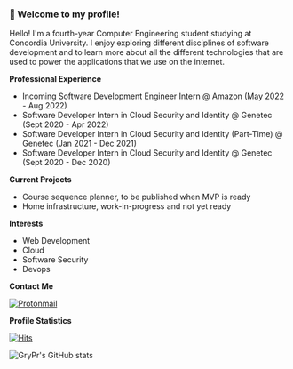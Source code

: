 ### 👋 Welcome to my profile!

Hello! I'm a fourth-year Computer Engineering student studying at Concordia University. I enjoy exploring different disciplines of software development and to learn more about all the different technologies that are used to power the applications that we use on the internet.



**Professional Experience**
*  Incoming Software Development Engineer Intern @ Amazon (May 2022 - Aug 2022)
*  Software Developer Intern in Cloud Security and Identity @ Genetec (Sept 2020 - Apr 2022)
*  Software Developer Intern in Cloud Security and Identity (Part-Time) @ Genetec (Jan 2021 - Dec 2021)
*  Software Developer Intern in Cloud Security and Identity @ Genetec (Sept 2020 - Dec 2020)

**Current Projects**
* Course sequence planner, to be published when MVP is ready
* Home infrastructure, work-in-progress and not yet ready

**Interests**
- Web Development
- Cloud
- Software Security
- Devops

**Contact Me**

[![Protonmail](https://img.shields.io/badge/ProtonMail-8B89CC?style=for-the-badge&logo=protonmail&logoColor=white)](mailto:grypr@protonmail.com)

**Profile Statistics**

[![Hits](https://hits.seeyoufarm.com/api/count/incr/badge.svg?url=https%3A%2F%2Fgithub.com%2Fgrypr%2Fhit-counter&count_bg=%2379C83D&title_bg=%23555555&icon=&icon_color=%23E7E7E7&title=hits&edge_flat=false)](https://hits.seeyoufarm.com)

![GryPr's GitHub stats](https://github-readme-stats.vercel.app/api?username=grypr&show_icons=true&count_private=true)
